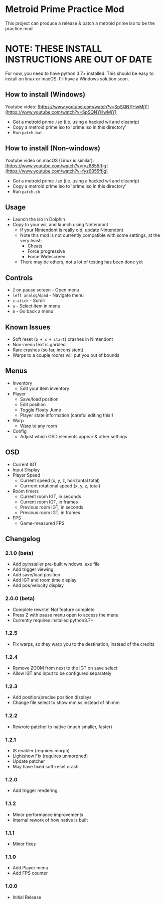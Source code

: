 # Metroid Prime Practice Mod
This project can produce a release & patch a metroid prime iso to be the practice mod

# NOTE: THESE INSTALL INSTRUCTIONS ARE OUT OF DATE
For now, you need to have python 3.7+ installed. This should be easy to install on linux or macOS. I'll have a Windows solution soon.
## How to install (Windows)
Youtube video: [https://www.youtube.com/watch?v=SpSQNYHwMjY](https://www.youtube.com/watch?v=SpSQNYHwMjY)
- Get a metroid prime .iso (i.e. using a hacked wii and cleanrip)
- Copy a metroid prime iso to 'prime.iso in this directory'
- Run `patch.bat`

## How to install (Non-windows)
Youtube video on macOS (Linux is similar): [https://www.youtube.com/watch?v=fyz6855ffjg](https://www.youtube.com/watch?v=fyz6855ffjg)
- Get a metroid prime .iso (i.e. using a hacked wii and cleanrip)
- Copy a metroid prime iso to 'prime.iso in this directory'
- Run `patch.sh`

## Usage
- Launch the iso in Dolphin
- Copy to your wii, and launch using Nintendont
  - If your Nintendont is really old, update Nintendont
  - Note this mod is not currently compatible with some settings, at the very least:
     - Cheats
     - Force progressive
     - Force Widescreen
  - There may be others, not a lot of testing has been done yet
  
## Controls
- `Z` on pause screen - Open menu
- `left analog`/`dpad` - Navigate menu
- `c-stick` - Scroll
- `a` - Select item in menu
- `b` - Go back a menu

## Known Issues
- Soft reset (`b + x + start`) crashes in Nintendont
- Non-menu text is garbled
- Rare crashes (so far, inconsistent)
- Warps to a couple rooms will put you out of bounds

## Menus
- Inventory
  - Edit your item inventory
- Player
  - Save/load position
  - Edit position
  - Toggle Floaty Jump
  - Player state information (careful editing this!)
- Warp
  - Warp to any room
- Config
  - Adjust which OSD elements appear & other settings

## OSD
- Current IGT
- Input Display
- Player Speed
  - Current speed (x, y, z, horizontal total)
  - Currrent rotational speed (x, y, z, total)
- Room timers
  - Current room IGT, in seconds
  - Current room IGT, in frames
  - Previous room IGT, in seconds
  - Previous room IGT, in frames
- FPS
  - Game-measured FPS

## Changelog

### 2.1.0 (beta)
- Add pyinstaller pre-built windows .exe file
- Add trigger viewing
- Add save/load position
- Add IGT and room time display
- Add pos/velocity display

### 2.0.0 (beta)
- Complete rewrite! Not feature complete
- Press Z with pause menu open to access the menu
- Currently requires installed python3.7+

### 1.2.5
- Fix warps, so they warp you to the destination, instead of the credits

### 1.2.4
- Remove ZOOM from next to the IGT on save select
- Allow IGT and input to be configured separately

### 1.2.3
- Add position/precise position displays
- Change file select to show mm:ss instead of hh:mm

### 1.2.2
- Rewrote patcher to native (much smaller, faster)

### 1.2.1
- IS enabler (requires morph)
- Lightshow Fix (requires unmorphed)
- Update patcher
- May have fixed soft-reset crash

### 1.2.0
- Add trigger rendering

### 1.1.2
- Minor performance improvements
- Internal rework of how native is built

### 1.1.1
- Minor fixes

### 1.1.0
- Add Player menu
- Add FPS counter

### 1.0.0
 - Initial Release
